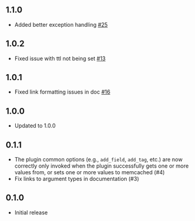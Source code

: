 ## 1.1.0
 - Added better exception handling [#25](https://github.com/logstash-plugins/logstash-filter-memcached/pull/25)

## 1.0.2
 - Fixed issue with ttl not being set [#13](https://github.com/logstash-plugins/logstash-filter-memcached/pull/13)

## 1.0.1
 - Fixed link formatting issues in doc [#16](https://github.com/logstash-plugins/logstash-filter-memcached/pull/16)

## 1.0.0
 - Updated to 1.0.0

## 0.1.1
 - The plugin common options (e.g., `add_field`, `add_tag`, etc.) are now correctly only invoked when the plugin successfully gets one or more values from, or sets one or more values to memcached (#4)
 - Fix links to argument types in documentation (#3)

## 0.1.0
  - Initial release
